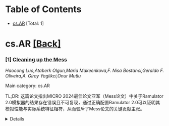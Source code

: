 <div id=toc></div>

# Table of Contents

- [cs.AR](#cs.AR) [Total: 1]


<div id='cs.AR'></div>

# cs.AR [[Back]](#toc)

### [1] [Cleaning up the Mess](https://arxiv.org/abs/2510.15744)
*Haocong Luo,Ataberk Olgun,Maria Makeenkova,F. Nisa Bostanci,Geraldo F. Oliveira,A. Giray Yaglikci,Onur Mutlu*

Main category: cs.AR

TL;DR: 这篇论文指出MICRO 2024最佳论文亚军（Mess论文）中关于Ramulator 2.0模拟器的结果存在错误且不可复现，通过正确配置Ramulator 2.0可以证明其模拟性能与实际系统特征相符，从而驳斥了Mess论文的关键贡献主张。


<details>
  <summary>Details</summary>
Motivation: 纠正Mess论文中关于Ramulator 2.0模拟器的错误结论，指出其配置和使用中的多个简单人为错误，维护计算机架构领域科学记录的可靠性。

Method: 通过重新正确配置Ramulator 2.0模拟器，对比分析Mess论文中的错误配置和正确配置下的模拟结果差异，并检查DAMOV模拟统计数据的正确性。

Result: 证明正确配置的Ramulator 2.0能够准确模拟内存系统性能，与真实系统特征相符；发现Mess论文中DAMOV模拟使用了与DRAM性能无关的错误统计；Mess论文的代码库缺乏完整复现所需资源。

Conclusion: 强调严谨验证模拟结果的重要性，建议与模拟器开发者沟通确保正确使用，呼吁社区纠正Mess论文的错误以防止错误结果的传播，并对评审和制品评估过程的完整性提出质疑。

Abstract: A MICRO 2024 best paper runner-up publication (the Mess paper) with all three
artifact badges awarded (including "Reproducible") proposes a new benchmark to
evaluate real and simulated memory system performance. In this paper, we
demonstrate that the Ramulator 2.0 simulation results reported in the Mess
paper are incorrect and, at the time of the publication of the Mess paper,
irreproducible. We find that the authors of Mess paper made multiple trivial
human errors in both the configuration and usage of the simulators. We show
that by correctly configuring Ramulator 2.0, Ramulator 2.0's simulated memory
system performance actually resembles real system characteristics well, and
thus a key claimed contribution of the Mess paper is factually incorrect. We
also identify that the DAMOV simulation results in the Mess paper use wrong
simulation statistics that are unrelated to the simulated DRAM performance.
Moreover, the Mess paper's artifact repository lacks the necessary sources to
fully reproduce all the Mess paper's results.
  Our work corrects the Mess paper's errors regarding Ramulator 2.0 and
identifies important issues in the Mess paper's memory simulator evaluation
methodology. We emphasize the importance of both carefully and rigorously
validating simulation results and contacting simulator authors and developers,
in true open source spirit, to ensure these simulators are used with correct
configurations and as intended. We encourage the computer architecture
community to correct the Mess paper's errors. This is necessary to prevent the
propagation of inaccurate and misleading results, and to maintain the
reliability of the scientific record. Our investigation also opens up questions
about the integrity of the review and artifact evaluation processes. To aid
future work, our source code and scripts are openly available at https:
//github.com/CMU-SAFARI/ramulator2/tree/mess.

</details>
